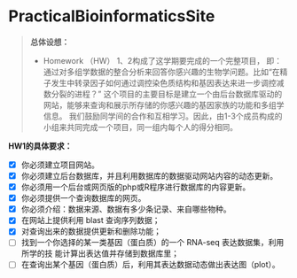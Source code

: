 # PracticalBioinformaticsSite

> **总体设想：**
> 
> - Homework （HW） 1、2构成了这学期要完成的一个完整项目， 即：通过对多组学数据的整合分析来回答你感兴趣的生物学问题。比如“在精子发生中转录因子如何通过调控染色质结构和基因表达来进一步调控减数分裂的进程？”
这个项目的主要目标是建立一个由后台数据库驱动的网站，能够来查询和展示所存储的你感兴趣的基因家族的功能和多组学信息。
我们鼓励同学间的合作和互相学习。因此，由1-3个成员构成的小组来共同完成一个项目，同一组内每个人的得分相同。

**HW1的具体要求：**

- [x] 你必须建立项目网站。
- [x] 你必须建立后台数据库，并且利用数据库的数据驱动网站内容的动态更新。
- [x] 你必须用一个后台或网页版的php或R程序进行数据库的内容更新。
- [x] 你必须提供一个查询数据库的网页。
- [x] 你必须介绍：数据来源、数据有多少条记录、来自哪些物种。
- [x] 在网站上提供利用 blast 查询序列数据；
- [x] 对查询出来的数据提供更新和删除功能；
- [ ] 找到一个你选择的某一类基因（蛋白质）的一个 RNA-seq 表达数据集，利用所学的技 能计算出表达值并存储到数据库里；
- [ ] 在查询出某个基因（蛋白质）后，利用其表达数据动态做出表达图（plot）。
